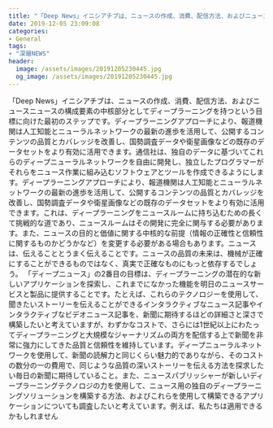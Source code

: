 ```yaml
---
title: "「Deep News」イニシアチブは、ニュースの作成、消費、配信方法、およびニュースニュースの構成要素の中核部分としてディープラーニングを持つという目標に向けた最初のステップです。"
date: 2019-12-05 23:09:08
categories:
- General
tags:
- "深層NEWS"
header:
  image: /assets/images/20191205230445.jpg
  og_image: /assets/images/20191205230445.jpg
---
```


「Deep News」イニシアチブは、ニュースの作成、消費、配信方法、およびニュースニュースの構成要素の中核部分としてディープラーニングを持つという目標に向けた最初のステップです。ディープラーニングアプローチにより、報道機関は人工知能とニューラルネットワークの最新の進歩を活用して、公開するコンテンツの品質とカバレッジを改善し、国勢調査データや衛星画像などの既存のデータセットをより有効に活用できます。通信社は、独自のデータに基づいてこれらのディープニューラルネットワークを自由に開発し、独立したプログラマーがそれらをニュース作業に組み込むソフトウェアとツールを作成できるようにします。ディープラーニングアプローチにより、報道機関は人工知能とニューラルネットワークの最新の進歩を活用して、公開するコンテンツの品質とカバレッジを改善し、国勢調査データや衛星画像などの既存のデータセットをより有効に活用できます。これは、ディープラーニングをニュースルームに持ち込むための長くて挑戦的な道であり、ニュースルームはその開発に完全に関与する必要があります。また、ニュースの目的と価値に関する中核的な前提（情報の正確性と信頼性に関するものかどうかなど）を変更する必要がある場合もあります。ニュースは、伝えることとうまく伝えることです。ニュースの品質の未来は、機械が正確にすることができるものではなく、真実で正確なものにもっと依存するでしょう。 「ディープニュース」の2番目の目標は、ディープラーニングの潜在的な新しいアプリケーションを探索し、これまでになかった機能を明日のニュースサービスと製品に提供することです。たとえば、これらのテクノロジーを使用して、聞きたいストーリーを伝えることができるインタラクティブなニュース記事やインタラクティブなビデオニュース記事を、新聞に期待するほどの詳細さと深さで構築したいと考えていますが、わずかなコストで、さらには1世紀以上にわたってディープラーニングと大規模なジャーナリズムの両方を配信する上で新聞を非常に強力にしてきた品質と信頼性を維持しています。ディープニューラルネットワークを使用して、新聞の読解力と同じくらい魅力的でありながら、そのコストの数分の一の費用で、同じような品質の深いストーリーを伝える方法を探求したい毎日の新聞に期待していること。また、ニュースパブリッシャーが新しいディープラーニングテクノロジの力を使用して、ニュース用の独自のディープラーニングソリューションを構築する方法、およびこれらを使用して構築できるアプリケーションについても調査したいと考えています。例えば、私たちは適用できるかもしれません

